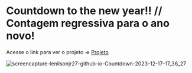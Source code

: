 <h1>Countdown to the new year!! // Contagem regressiva para o ano novo!</h1>

<p>Acesse o link para ver o projeto => <a href="https://lenilsonjr27.github.io/Countdown/"_blank">Projeto</a></p>

![screencapture-lenilsonjr27-github-io-Countdown-2023-12-17-17_36_27](https://github.com/LenilsonJr27/Countdown/assets/99227401/029b70ff-3183-4fb6-9dcf-1e5cd7159ff9)
